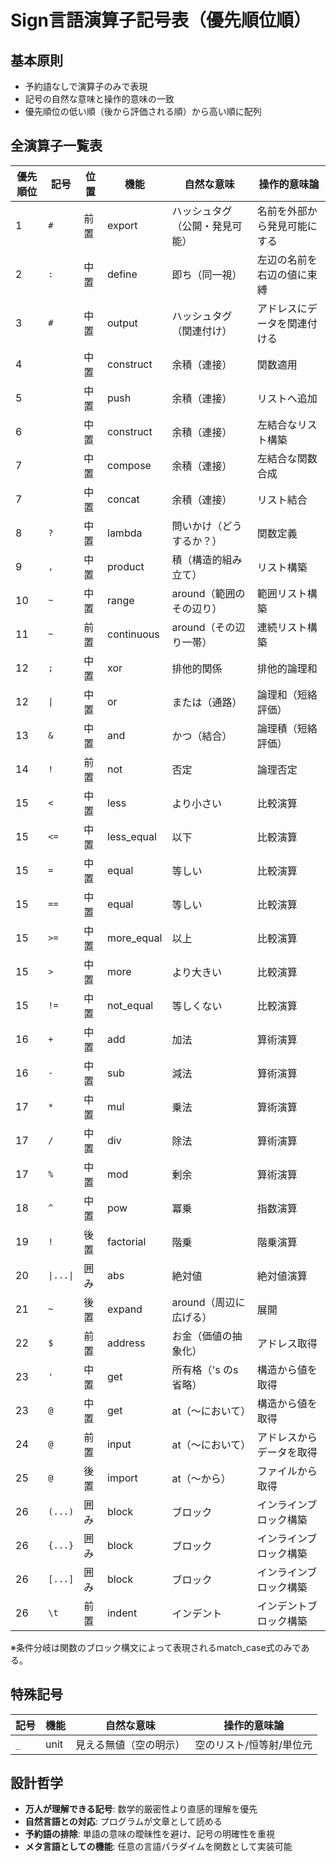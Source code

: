 # Sign言語演算子記号表（優先順位順）

## 基本原則
- 予約語なしで演算子のみで表現
- 記号の自然な意味と操作的意味の一致
- 優先順位の低い順（後から評価される順）から高い順に配列

## 全演算子一覧表

| 優先順位 | 記号 | 位置 | 機能 | 自然な意味 | 操作的意味論 |
|---------|------|------|------|-----------|-------------|
| 1 | `#` | 前置 | export | ハッシュタグ（公開・発見可能） | 名前を外部から発見可能にする |
| 2 | `:` | 中置 | define | 即ち（同一視） | 左辺の名前を右辺の値に束縛 |
| 3 | `#` | 中置 | output | ハッシュタグ（関連付け） | アドレスにデータを関連付ける |
| 4 | ` ` | 中置 | construct | 余積（連接） | 関数適用 |
| 5 | ` ` | 中置 | push | 余積（連接） | リストへ追加 |
| 6 | ` ` | 中置 | construct | 余積（連接） | 左結合なリスト構築 |
| 7 | ` ` | 中置 | compose | 余積（連接） | 左結合な関数合成 |
| 7 | ` ` | 中置 | concat | 余積（連接） | リスト結合 |
| 8 | `?` | 中置 | lambda | 問いかけ（どうするか？） | 関数定義 |
| 9 | `,` | 中置 | product | 積（構造的組み立て） | リスト構築 |
| 10 | `~` | 中置 | range | around（範囲のその辺り） | 範囲リスト構築 |
| 11 | `~` | 前置 | continuous | around（その辺り一帯） | 連続リスト構築 |
| 12 | `;` | 中置 | xor | 排他的関係 | 排他的論理和 |
| 12 | `\|` | 中置 | or | または（通路） | 論理和（短絡評価） |
| 13 | `&` | 中置 | and | かつ（結合） | 論理積（短絡評価） |
| 14 | `!` | 前置 | not | 否定 | 論理否定 |
| 15 | `<` | 中置 | less | より小さい | 比較演算 |
| 15 | `<=` | 中置 | less_equal | 以下 | 比較演算 |
| 15 | `=` | 中置 | equal | 等しい | 比較演算 |
| 15 | `==` | 中置 | equal | 等しい | 比較演算 |
| 15 | `>=` | 中置 | more_equal | 以上 | 比較演算 |
| 15 | `>` | 中置 | more | より大きい | 比較演算 |
| 15 | `!=` | 中置 | not_equal | 等しくない | 比較演算 |
| 16 | `+` | 中置 | add | 加法 | 算術演算 |
| 16 | `-` | 中置 | sub | 減法 | 算術演算 |
| 17 | `*` | 中置 | mul | 乗法 | 算術演算 |
| 17 | `/` | 中置 | div | 除法 | 算術演算 |
| 17 | `%` | 中置 | mod | 剰余 | 算術演算 |
| 18 | `^` | 中置 | pow | 冪乗 | 指数演算 |
| 19 | `!` | 後置 | factorial | 階乗 | 階乗演算 |
| 20 | `\|...\|` | 囲み | abs | 絶対値 | 絶対値演算 |
| 21 | `~` | 後置 | expand | around（周辺に広げる） | 展開 |
| 22 | `$` | 前置 | address | お金（価値の抽象化） | アドレス取得 |
| 23 | `'` | 中置 | get | 所有格（'s のs省略） | 構造から値を取得 |
| 23 | `@` | 中置 | get | at（〜において） | 構造から値を取得 |
| 24 | `@` | 前置 | input | at（〜において） | アドレスからデータを取得 |
| 25 | `@` | 後置 | import | at（〜から） | ファイルから取得 |
| 26 | `(...)` | 囲み | block | ブロック | インラインブロック構築 |
| 26 | `{...}` | 囲み | block | ブロック | インラインブロック構築 |
| 26 | `[...]` | 囲み | block | ブロック | インラインブロック構築 |
| 26 | `\t` | 前置 | indent | インデント | インデントブロック構築 |

※条件分岐は関数のブロック構文によって表現されるmatch_case式のみである。

## 特殊記号

| 記号 | 機能 | 自然な意味 | 操作的意味論 |
|------|------|-----------|-------------|
| `_` | unit | 見える無値（空の明示） | 空のリスト/恒等射/単位元 |

## 設計哲学
- **万人が理解できる記号**: 数学的厳密性より直感的理解を優先
- **自然言語との対応**: プログラムが文章として読める
- **予約語の排除**: 単語の意味の曖昧性を避け、記号の明確性を重視
- **メタ言語としての機能**: 任意の言語パラダイムを関数として実装可能

